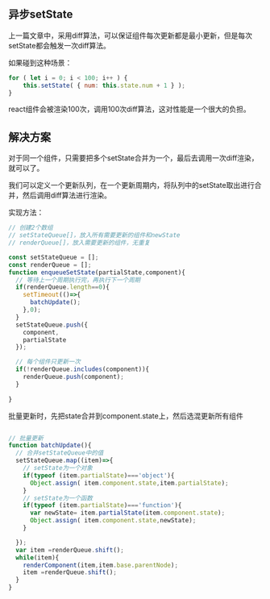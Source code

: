 ## 异步setState

上一篇文章中，采用diff算法，可以保证组件每次更新都是最小更新，但是每次setState都会触发一次diff算法。

如果碰到这种场景：

``` js
for ( let i = 0; i < 100; i++ ) {
    this.setState( { num: this.state.num + 1 } );
}
```

react组件会被渲染100次，调用100次diff算法，这对性能是一个很大的负担。


## 解决方案

对于同一个组件，只需要把多个setState合并为一个，最后去调用一次diff渲染，就可以了。

我们可以定义一个更新队列，在一个更新周期内，将队列中的setState取出进行合并，然后调用diff算法进行渲染。


实现方法：

``` js
// 创建2个数组
// setStateQueue[]，放入所有需要更新的组件和newState
// renderQueue[]，放入需要更新的组件，无重复

const setStateQueue = [];
const renderQueue = [];
function enqueueSetState(partialState,component){
  // 等待上一个周期执行完，再执行下一个周期
  if(renderQueue.length==0){
    setTimeout(()=>{
      batchUpdate();
    },0);
  }
  setStateQueue.push({
    component,
    partialState
  });

  // 每个组件只更新一次
  if(!renderQueue.includes(component)){
    renderQueue.push(component);
  }
  
}
```


批量更新时，先把state合并到component.state上，然后选混更新所有组件

``` js

// 批量更新
function batchUpdate(){
  // 合并setStateQueue中的值
  setStateQueue.map((item)=>{
    // setState为一个对象
    if(typeof (item.partialState)==='object'){
      Object.assign( item.component.state,item.partialState);
    }
    // setState为一个函数
    if(typeof (item.partialState)==='function'){
      var newState= item.partialState(item.component.state);
      Object.assign( item.component.state,newState);
    }

  });
  var item =renderQueue.shift();
  while(item){
    renderComponent(item,item.base.parentNode);
    item =renderQueue.shift();
  }
}

```



